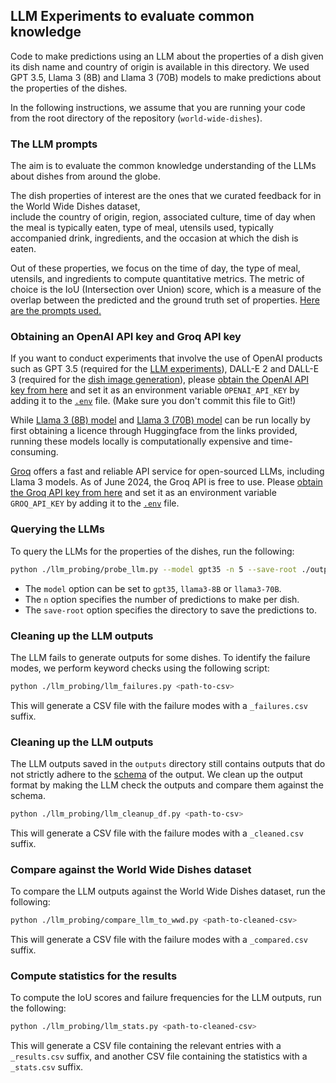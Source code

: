 ## LLM Experiments to evaluate common knowledge 

Code to make predictions using an LLM about the properties of a dish given its dish name and country of origin is available in this directory.
We used GPT 3.5, Llama 3 (8B) and Llama 3 (70B) models to make predictions about the properties of the dishes.

In the following instructions, we assume that you are running your code from the root directory of the repository (`world-wide-dishes`).

### The LLM prompts
The aim is to evaluate the common knowledge understanding of the LLMs about dishes from around the globe.

The dish properties of interest are the ones that we curated feedback for in the World Wide Dishes dataset,  
include the country of origin, region, associated culture, time of day when the meal is typically eaten, 
type of meal, utensils used, typically accompanied drink, ingredients, and the occasion at which the dish is eaten.

Out of these properties, we focus on the time of day, the type of meal, utensils, and ingredients to compute quantitative metrics.
The metric of choice is the IoU (Intersection over Union) score, which is a measure of the overlap between the predicted and the ground truth set of properties.
[Here are the prompts used.](./prompts/llm_probing.yaml)

### Obtaining an OpenAI API key and Groq API key
If you want to conduct experiments that involve the use of OpenAI products such as GPT 3.5 (required for the [LLM experiments](./llm_probing)), DALL-E 2 and DALL-E 3 (required for the [dish image generation](./gen_images)), 
please [obtain the OpenAI API key from here](https://platform.openai.com/api-keys) and set it as an environment variable `OPENAI_API_KEY` by adding it to the [`.env`](./.env) file. (Make sure you don't commit this file to Git!)

While [Llama 3 (8B) model](https://huggingface.co/meta-llama/Meta-Llama-3-8B) and [Llama 3 (70B) model](https://huggingface.co/meta-llama/Meta-Llama-3-70B) can be run locally by first obtaining a licence through Huggingface from the links provided, 
running these models locally is computationally expensive and time-consuming. 

[Groq](https://groq.com) offers a fast and reliable API service for open-sourced LLMs, including Llama 3 models. As of June 2024, the Groq API is free to use. 
Please [obtain the Groq API key from here](https://console.groq.com/keys) and set it as an environment variable `GROQ_API_KEY` by adding it to the [`.env`](./.env) file.

### Querying the LLMs
To query the LLMs for the properties of the dishes, run the following:
```bash
python ./llm_probing/probe_llm.py --model gpt35 -n 5 --save-root ./outputs
```
- The `model` option can be set to `gpt35`, `llama3-8B` or `llama3-70B`.
- The `n` option specifies the number of predictions to make per dish.
- The `save-root` option specifies the directory to save the predictions to.

### Cleaning up the LLM outputs
The LLM fails to generate outputs for some dishes. 
To identify the failure modes, we perform keyword checks using the following script:
```bash
python ./llm_probing/llm_failures.py <path-to-csv>
````
This will generate a CSV file with the failure modes with a `_failures.csv` suffix.

### Cleaning up the LLM outputs
The LLM outputs saved in the `outputs` directory still contains outputs that do not strictly adhere to the [schema](./prompts/autoclean_schema.json) of the output.
We clean up the output format by making the LLM check the outputs and compare them against the schema. 
```bash
python ./llm_probing/llm_cleanup_df.py <path-to-csv>
```
This will generate a CSV file with the failure modes with a `_cleaned.csv` suffix.

### Compare against the World Wide Dishes dataset
To compare the LLM outputs against the World Wide Dishes dataset, run the following:
```bash
python ./llm_probing/compare_llm_to_wwd.py <path-to-cleaned-csv>
```
This will generate a CSV file with the failure modes with a `_compared.csv` suffix.

### Compute statistics for the results
To compute the IoU scores and failure frequencies for the LLM outputs, run the following:
```bash
python ./llm_probing/llm_stats.py <path-to-cleaned-csv>
```
This will generate a CSV file containing the relevant entries with a `_results.csv` suffix, and another CSV file containing the statistics with a `_stats.csv` suffix.
